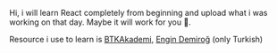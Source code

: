 Hi, i will learn React completely from beginning and upload what i was working on that day. Maybe it will work for you 🤔.
 
Resource i use to learn is [BTKAkademi](https://www.btkakademi.gov.tr), [Engin Demiroğ](https://www.youtube.com/channel/UCRjiquPh4mjPNoOV9eCilXQ/videos) (only Turkish)
 
 
